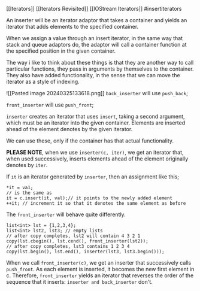 [[Iterators]] [[Iterators Revisited]] [[IOStream Iterators]]
#insertiterators

An inserter will be an iterator adaptor that takes a container and yields an iterator that adds elements to the specified container. 

When we assign a value through an insert iterator, in the same way that stack and queue adaptors do, the adaptor will call a container function at the specified position in the given container. 

The way i like to think about these things is that they are another way to call particular functions, they pass in arguments by themselves to the container. They also have added functionality, in the sense that we can move the iterator as a style of indexing. 

![[Pasted image 20240325133618.png]]
`back_inserter` will use `push_back`;

`front_inserter` will use `push_front`; 

`inserter` creates an iterator that uses `insert`, taking a second argument, which must be an iterator into the given container. Elements are inserted ahead of the element denotes by the given iterator. 

We can use these, only if the container has that actual functionality. 

**PLEASE NOTE**, when we use `inserter(c, iter)`, we get an iterator that, when used successively, inserts elements ahead of the element originally denotes by `iter`.

If `it` is an iterator generated by `inserter`, then an assignment like this; 
```
*it = va1;
// is the same as
it = c.insert(it, val);// it points to the newly added element
++it; // increment it so that it denotes the same element as before
```
The `front_inserter` will behave quite differently. 

```
list<int> lst = {1,2,3,4};
list<int> lst2, lst3; // empty lists 
// after copy completes, lst2 will contain 4 3 2 1
copy(lst.cbegin(), lst.cend(), front_inserter(lst2));
// after copy completes, lst3 contains 1 2 3 4
copy(lst.begin(), lst.end(), inserter(lst3, lst3.begin()));
```

When we call `front_inserter(c)`, we get an inserter that successively calls `push_front`. 
As each element is inserted, it becomes the new first element in c. 
Therefore, `front_inserter` yields an iterator that reverses the order of the sequence that it inserts: `inserter and back_inserter` don't. 